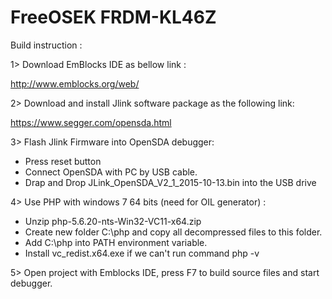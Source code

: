 # FreeOSEK FRDM-KL46Z

Build instruction :

1> Download EmBlocks IDE as bellow link :
    
   http://www.emblocks.org/web/

2> Download and install Jlink software package as the following link:

   https://www.segger.com/opensda.html
   
3> Flash Jlink Firmware into OpenSDA debugger:

   - Press reset button
   - Connect OpenSDA with PC by USB cable.   
   - Drap and Drop JLink_OpenSDA_V2_1_2015-10-13.bin into the USB drive

4> Use PHP with windows 7 64 bits (need for OIL generator) :

   - Unzip php-5.6.20-nts-Win32-VC11-x64.zip
   - Create new folder C:\php and copy all decompressed files to this folder.
   - Add C:\php into PATH environment variable.
   - Install vc_redist.x64.exe if we can't run command php -v
   
5> Open project with Emblocks IDE, press F7 to build source files and start debugger.

 